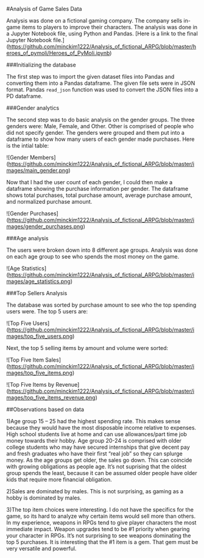 #Analysis of Game Sales Data

Analysis was done on a fictional gaming company.  The company sells in-game items to players to improve their characters.  The analysis was done in a Jupyter Notebook file, using Python and Pandas.  [Here is a link to the final Jupyter Notebook file.] (https://github.com/minckim1222/Analysis_of_fictional_ARPG/blob/master/heroes_of_pymoli/Heroes_of_PyMoli.ipynb)

###Initializing the database

The first step was to import the given dataset files into Pandas and converting them into a Pandas dataframe.  The given file sets were in JSON format.  Pandas `read_json` function was used to convert the JSON files into a PD dataframe.

###Gender analytics

The second step was to do basic analysis on the gender groups.  The three genders were: Male, Female, and Other.  Other is comprised of people who did not specify gender.  The genders were grouped and them put into a dataframe to show how many users of each gender made purchases.  Here is the intial table:

![Gender Members] (https://github.com/minckim1222/Analysis_of_fictional_ARPG/blob/master/images/main_gender.png)

Now that I had the user count of each gender, I could then make a dataframe showing the purchase information per gender.  The dataframe shows total purchases, total purchase amount, average purchase amount, and normalized purchase amount.

![Gender Purchases] (https://github.com/minckim1222/Analysis_of_fictional_ARPG/blob/master/images/gender_purchases.png)

###Age analysis

The users were broken down into 8 different age groups.  Analysis was done on each age group to see who spends the most money on the game.

![Age Statistics] (https://github.com/minckim1222/Analysis_of_fictional_ARPG/blob/master/images/age_statistics.png)

###Top Sellers Analysis

The database was sorted by purchase amount to see who the top spending users were.  The top 5 users are:

![Top Five Users] (https://github.com/minckim1222/Analysis_of_fictional_ARPG/blob/master/images/top_five_users.png)

Next, the top 5 selling items by amount and volume were sorted:

![Top Five Item Sales] (https://github.com/minckim1222/Analysis_of_fictional_ARPG/blob/master/images/top_five_items.png)

![Top Five Items by Revenue] (https://github.com/minckim1222/Analysis_of_fictional_ARPG/blob/master/images/top_five_items_revenue.png)


##Observations based on data

1)Age group 15 – 25 had the highest spending rate.  This makes sense because they would have the most disposable income relative to expenses.  High school students live at home and can use allowances/part time job money towards their hobby.  Age group 20-24 is comprised with older college students who may have secured internships that give decent pay and fresh graduates who have their first “real job” so they can splurge money.  As the age groups get older, the sales go down.  This can coincide with growing obligations as people age.  It’s not suprising that the oldest group spends the least, because it can be assumed older people have older kids that require more financial obligation.

2)Sales are dominated by males.  This is not surprising, as gaming as a hobby is dominated by males.  

3)The top item choices were interesting.  I do not have the specifics for the game, so its hard to analyze why certain items would sell more than others.  In my experience, weapons in RPGs tend to give player characters the most immediate impact.  Weapon upgrades tend to be #1 priority when gearing your character in RPGs.  It’s not surprising to see weapons dominating the top 5 purchases.  It is interesting that the #1 item is a gem.  That gem must be very versatile and powerful.
